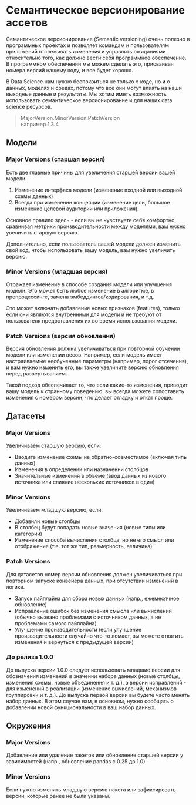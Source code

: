 # Семантическое версионирование ассетов

Семантическое версионирование (Semantic versioning) очень полезно в программных проектах и позволяет командам и пользователям приложений отслеживать изменения и управлять ожиданиями относительно того, как должно вести себя программное обеспечение. В программном обеспечении мы можем сделать это, присваивая номера версий нашему коду, и все будет хорошо.

В Data Science нам нужно беспокоиться не только о коде, но и о данных, моделях и средах, потому что все они могут влиять на наши выходные данные и результаты. Мы хотим иметь возможность использовать семантическое версионирование и для наших data science ресурсов.

> MajorVersion.MinorVersion.PatchVersion  
> например 1.3.4

## Модели

### Major Versions (старшая версия)

Есть две главные причины для увеличения старшей версии вашей модели.

1. Изменение интерфаса модели (изменение входной или выходной схемы данных)
2. Всегда при изменении концепции (изменение цели, большое изменение целевой аудитории или приложения).

Основное правило здесь - если вы не чувствуете себя комфортно, сравнивая метрики производительности между моделями, вам нужно увеличить старшую версию.

Дополнительно, если пользователь вашей модели должен изменить свой код, чтобы использовать вашу модель, вам нужно увеличить версию.

### Minor Versions (младшая версия)

Отражает изменение в способе создания модели или улучшения модели. Это может быть любое изменение в алгоритме, в препроцессинге, замена эмбеддингов/кодирования, и т.д.

Это может включать добавление новых признаков (features), только если они являются внутренними для модели и не требуют от пользователя предоставления их во время использования модели.

### Patch Versions (версия обновления)

Версия обновления должна увеличиваться при повторной обучении модели или изменении весов. Например, если модель имеет настраиваемые необученные параметры (например, порог отсечения), и вам нужно изменить его, вы также увеличите версию обновления перед развертыванием. 

Такой подход обеспечивает то, что если какие-то изменения, приводит вашу модель к странному поведению, вы всегда можете сопоставить изменения с номером версии, что делает отладку и откат проще.

## Датасеты

### Major Versions

Увеличиваем старшую версию, если:

- Вводите изменение схемы не обратно-совместимое (включая типы данных)
- Изменения в определении или назначенни столбцов
- Значительные изменения в объеме (ввод данных из нового источника или слияние нескольких источников в один)

### Minor Versions

Увеличиваем младшую версию, если:

- Добавили новые столбцы
- В столбец будут попадать новые значения (новые типы или категории)
- Изменение способа вычисления столбца, но не его смысл или отображение (т.е. тот же тип, размерность, величина)

### Patch Versions

Для датасетов номер версии обновления должен увеличиваться при повторном запуске конвейера данных, при отсутствии изменений в логике.

- Запуск пайплайна для сбора новых данных (напр., ежемесячное обновление)
- Исправление ошибок без изменения смысла или вычислений (обычно вызвано проблемами с источником данных, а не проблемами самого пайплайна)
- Улучшение производительности (если улучшение производительности случайно что-то ломает, вы можете откатить изменения и вернуться к предыдущей версии)

### До релиза 1.0.0

До выпуска версии 1.0.0 следует использовать младшие версии для обозначения изменений в значении набора данных (новые столбцы, изменения схемы, новые объединения и т. д.), а версии исправлений - для изменений в реализации (изменение вычислений, механизмов группировки и т. д.). До выпуска первой версии вы будете часто менять набор данных. В этом случае вам, в основном, нужно сообщать о добавлении новой функциональности в ваш набор данных.

## Окружения

### Major Versions

Добавление или удаление пакетов или обновление старшей версии у зависимостей (напр., обновление pandas с 0.25 до 1.0)

### Minor Versions

Если нужно изменить младшую версию пакета или зафиксировать версии, которые ранее не были указаны.

